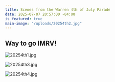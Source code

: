 ```yaml
---
title: Scenes from the Warren 4th of July Parade
date: 2025-07-07 20:57:00 -04:00
is featured: true
main-image: "/uploads/20254th2.jpg"
---
```


## Way to go IMRV!

![20254th1.jpg](/uploads/20254th1.jpg)

![20254th3.jpg](/uploads/20254th3.jpg)

![20254th4.jpg](/uploads/20254th4.jpg)
